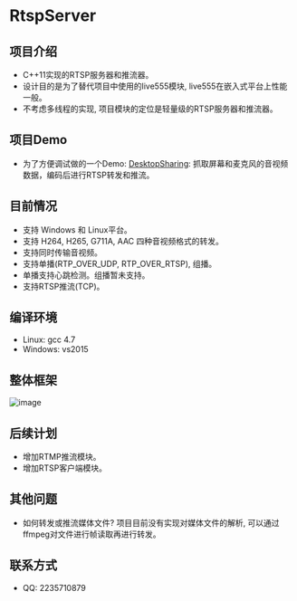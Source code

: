﻿# RtspServer

项目介绍
-
* C++11实现的RTSP服务器和推流器。
* 设计目的是为了替代项目中使用的live555模块, live555在嵌入式平台上性能一般。
* 不考虑多线程的实现, 项目模块的定位是轻量级的RTSP服务器和推流器。

项目Demo
-
* 为了方便调试做的一个Demo: [DesktopSharing](https://github.com/PHZ76/DesktopSharing): 抓取屏幕和麦克风的音视频数据，编码后进行RTSP转发和推流。

目前情况
-
* 支持 Windows 和 Linux平台。
* 支持 H264, H265, G711A, AAC 四种音视频格式的转发。
* 支持同时传输音视频。
* 支持单播(RTP_OVER_UDP, RTP_OVER_RTSP), 组播。
* 单播支持心跳检测。组播暂未支持。
* 支持RTSP推流(TCP)。

编译环境
-
* Linux: gcc 4.7
* Windows: vs2015

整体框架
-
![image](https://github.com/PHZ76/RtspServer/blob/master/pic/1.pic.JPG) 

后续计划
-
* 增加RTMP推流模块。
* 增加RTSP客户端模块。

其他问题
-
* 如何转发或推流媒体文件? 项目目前没有实现对媒体文件的解析, 可以通过ffmpeg对文件进行帧读取再进行转发。

联系方式
-
* QQ: 2235710879

